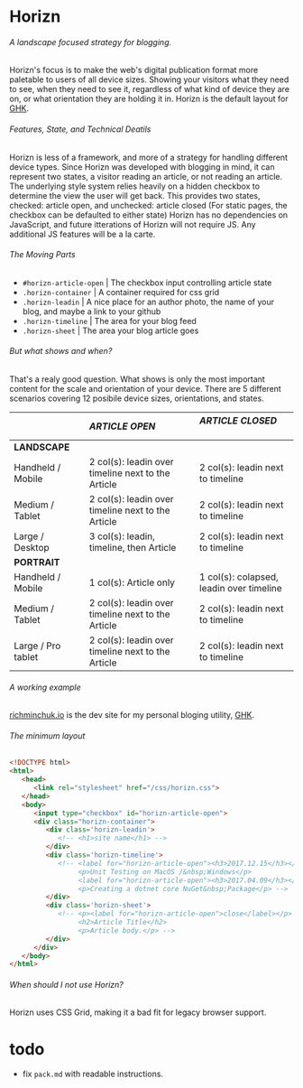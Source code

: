 # Horizn

###### A landscape focused strategy for blogging. 

Horizn's focus is to make the web's digital publication format more paletable to users of all device sizes. Showing your visitors what they need to see, when they need to see it, regardless of what kind of device they are on, or what orientation they are holding it in. Horizn is the default layout for [GHK](https://github.com/rjminchuk/ghk).

###### Features, State, and Technical Deatils

Horizn is less of a framework, and more of a strategy for handling different device types. Since Horizn was developed with blogging in mind, it can represent two states, a visitor reading an article, or not reading an article. The underlying style system relies heavily on a hidden checkbox to determine the view the user will get back. This provides two states, checked: article open, and unchecked: article closed (For static pages, the checkbox can be defaulted to either state) Horizn has no dependencies on JavaScript, and future itterations of Horizn will not require JS. Any additional JS features will be a la carte.

###### The Moving Parts

- `#horizn-article-open` | The checkbox input controlling article state
- `.horizn-container` | A container required for css grid
- `.horizn-leadin` | A nice place for an author photo, the name of your blog, and maybe a link to your github
- `.horizn-timeline` | The area for your blog feed
- `.horizn-sheet` | The area your blog article goes

###### But what shows and when?

That's a realy good question. What shows is only the most important content for the scale and orientation of your device. There are 5 different scenarios covering 12 posibile device sizes, orientations, and states.

|                    | *ARTICLE OPEN*                                     | *ARTICLE CLOSED*                         |
|:------------------ |:-------------------------------------------------- |:---------------------------------------- |
| **LANDSCAPE**      |                                                    |                                          |
| Handheld / Mobile  | 2 col(s): leadin over timeline next to the Article | 2 col(s): leadin next to timeline        |
| Medium / Tablet    | 2 col(s): leadin over timeline next to the Article | 2 col(s): leadin next to timeline        |
| Large / Desktop    | 3 col(s): leadin, timeline, then Article           | 2 col(s): leadin next to timeline        |
| **PORTRAIT**       |                                                    |                                          |
| Handheld / Mobile  | 1 col(s): Article only                             | 1 col(s): colapsed, leadin over timeline |
| Medium / Tablet    | 2 col(s): leadin over timeline next to the Article | 2 col(s): leadin next to timeline        |
| Large / Pro tablet | 2 col(s): leadin over timeline next to the Article | 2 col(s): leadin next to timeline        |

###### A working example

[richminchuk.io](http://richminchuk.io) is the dev site for my personal bloging utility, [GHK](https://github.com/rjminchuk/ghk).

###### The minimum layout 

```html
<!DOCTYPE html>
<html>
   <head>
      <link rel="stylesheet" href="/css/horizn.css">
   </head>
   <body>
      <input type="checkbox" id="horizn-article-open">
      <div class="horizn-container">
         <div class='horizn-leadin'>
            <!-- <h1>site name</h1> -->
         </div>
         <div class='horizn-timeline'>
            <!-- <label for="horizn-article-open"><h3>2017.12.15</h3></label>
                 <p>Unit Testing on MacOS /&nbsp;Windows</p>
                 <label for="horizn-article-open"><h3>2017.04.09</h3></label>
                 <p>Creating a dotnet core NuGet&nbsp;Package</p> -->
         </div>
         <div class='horizn-sheet'>
            <!-- <p><label for="horizn-article-open">close</label></p>
                 <h2>Article Title</h2>
                 <p>Article body.</p> -->
         </div>
      </div>
   </body>
</html>
```

###### When should I not use Horizn?

Horizn uses CSS Grid, making it a bad fit for legacy browser support.

# todo
- fix `pack.md` with readable instructions.
